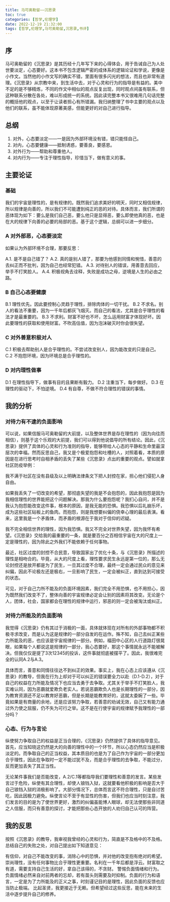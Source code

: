 ```yaml
---
title: 马可奥勒留——沉思录
toc: true
categories: [哲学,伦理学]
date: 2022-12-19 21:32:00
tags: [哲学,伦理学,马可奥勒留,沉思录,书评]
---
```

## 序

马可奥勒留的《沉思录》是其历经十几年写下来的心得体会，用于告诫自己为人处世要淡定，心态要好。这本书不包含逻辑严密的成体系的逻辑论证和学说，更像是小作文。当然他的小作文写的确实不错，里面有很多闪光的想法，而且也非常有道理。《沉思录》从宗教中来，到生活中去，对于心灵和行为的指导是有益的。美中不足的是不够精炼，不同的作文中相似的观点反复出现，同时观点间虽有联系，但这种联系分散在各处，难以形成统一的系统。因此读完整本书又很难用几句话完整的概括他的观点，以至于让读者担心有所错漏。我归纳整理了书中主要的观点以及他们的联系，虽不能体现原著美感，但能更好的对自己进行指导。

## 总纲

1. 对外，心态要淡定——一是因为外部环境没有错，错只能怪自己。
2. 对内，心态要健康——抵制诱惑，要善良，要感恩。
3. 对外行为——帮助和尊重他人。
4. 对内行为——专注于理性指导，珍惜当下，做有意义的事。

## 主要论证

### 基础

我们的宇宙是理性的，是有规律的。既然我们追求美好的明天，同时又相信规律，所以规律是向善的，所以我们不可能遭到纯正的恶的对待。具体而言，我们所谓的恶体现为如下：要么是我们自己恶，要么他只是显得恶，要么即使他真的恶，也是在大的规律下向善的必要的局部的恶。基于这个逻辑，总纲可以进一步细分。

### A 对外部恶，心态要淡定

如果认为外部环境不合理，那要反思：

A.1. 是不是自己错了？
A.2. 真的是别人错了，那要为他感到同情和惋惜，善意的去纠正而不批判，因为自己也经常犯错。
A.3. 对待别人的错误，用善意去回应，举手不打笑脸人。
A.4. 积极视角去诠释，失败是成功之母，逆境是人生的必由之路。

### B 自己心态要健康

B.1 理性优先。因此要控制心灵趋于理性，排除肉体的一切干扰。
B.2 不求名。别人的看法不重要，因为一千年后都灰飞烟灭。而自己的看法，尤其是合乎理性的看法才是最重要的。
B.3 不求利。财富不好也不坏，怎么运用财富才体现好坏。因此要理性的获取和使用财富。不吹高估值，因为泡沫破灭时你会很失望。

### C 对外善意积极对人

C.1 积极去帮助别人是合乎理性的。不尝试改变别人，因为能改变的只是自己。
C.2 不抱怨环境，因为环境总是合乎理性的。

### D 对内理性做事

D.1 在理性指导下，做事有目的且果断有毅力。
D.2 注重当下，每步做好。
D.3 在理性的驱动下，不怕逆境。
D.4 有自尊，不做不符合理性的错误的事情。

## 我的分析

### 对待力有不逮的负面影响

可以说，如果信服马可奥勒留的大前提，以及整体世界是存在理性的（因为向往而相信），则基于这个乐观的大前提，我们可以得到他说倡导的所有结论。因此，《沉思录》提供了具体的心灵和行为准则的指导，能够带给人心态的平静和生命里最深层次的幸福。然而反思自己，我又是个极爱抱怨和吐槽的人，对照着看，本质的原因是在进行思考时自相矛盾的丢失了某些《沉思录》点出的重要的观点。譬如就拿社区防疫举例：

我不满于社区在没有县级及以上明确法律条文下把人封控在家，担心他们侵犯人身自由。

如果我丢失了一切改变的希望，那彻底失望的我是不会抱怨的，因此我抱怨是因为我相信理性的世界能把这个问题解决。那我为什么要抱怨呢？我扪心自问，并不是我认为抱怨能改变这件事，根本的原因，是我无能的恐惧。我恐惧以后礼崩乐坏，成为这些社区砧板上的鱼肉。而抱怨，则是我想要纠偏的侥幸心理的最后表演。看来，这里我是一个矛盾体，而矛盾的根源在于我对于信仰的迟疑。

我不完全相信世界的理性，因为我恐惧。我又不完全对世界失望，因为我怀有希望。《沉思录》交给我的最重要的一条，就是要百分之百相信宇宙在大的尺度上一定是理性的，因为除此之外我们不能依赖于任何事物。

最近，社区过度的封控不合民意，导致国家出了优化十条，与《沉思录》所描述的理性是相吻合的。毕竟，从大的尺度上看，理性要求民生永远是第一位的，那么无论封控还是放开都是为了民生，一旦其过度不合理，最终一定会通过民众的意见来纠偏，因此不论极左还是极右，一旦影响了民生，一定会被纠正，直到达到可接受的状态。

可见，对于自己力所不能及的负面环境因素，我们完全不用恐惧，也不用担心，因为既然我们改变不了，整体向善的宇宙规律必定会让别的因素将其改变。无论是个人，团体，社会，国家都会在理性的规律中运行，邪恶的则一定会被淘汰或纠正。

### 对待力所能及的负面影响

我觉得《沉思录》仍有其过于消极的一面，具体就体现在对所有的外部事物都不积极寻求改变，而是认为这是规律的一部分自发的在运作。殊不知，自己去纠正某些力所能及的恶，也应该是宇宙规律的一部分。例如，福田中心区的人行道路灯很晃眼，如果每个人都说这是规律的一部分，我心态要好，那这个事情就永远不能被解决。但我仅仅是提了3次12345的投诉，这件事就彻底被摆平了。因此，我很难完全的认同A.2与A.3。

具体而言，善意和同情往往达不到纠正的效果。事实上，我在心态上应该遵从《沉思录》的教导，但我在行为上却对于可以纠正的错误要全力以赴（D.1-D.2），对于自己的权益在力所能及情况下也应当去勇于去争取。尤其关于举手不打笑脸人，我实难认同，因为恶霸就爱欺负老实人。若说恶霸欺负人也是长期理性的一部分，因为教育资源还不足以教育好恶霸，但是长期是能教育好的，这就太委婉了一些。毕竟如果是有商量的余地，还是应该努力争取，若善意的劝诫无效，自己又有能力通过外力使之屈服，仍不失为可行之举。这不是在行使宇宙的规律赋予我理性的一部分吗？

### 心态、行为与言论

纵使努力争取自己的权益是正当合理的，《沉思录》仍然提供了具体的指导意见。首先，应当知晓这仍然是大的向善的理性中的一个环节，所以心态仍然应当是积极淡定的。而争取自己的正当权益，其本质目的也是为了自己作为宇宙的一部分更加合乎理性，因此在争取时一定不能过犹不及，而是合乎理性的去争取，不能过分，反而更加丢失了其正当性。

无论某件事我们是否能改变，A.2/C.1等都指导我们要理性和善意的发言。某些发言过于危险，纵使有其合理性，却使人锒铛入狱，这就要看他积极的影响是否大于自己锒铛入狱的消极影响了。大部分情况下，总体而言这不符合理性，只是自讨苦吃，因此因极力避免。纵使言论不至于有显性的伤害，但我们也应当时刻注意，我们发言的目的是为了使世界更好，激烈的纠偏虽能博人眼球，却无法使那些非同道之人信服，而只有善意的探讨，才能把那些心态开放的人劝归自己认可的阵营。

## 我的反思

按照《沉思录》的教导，我审视我曾经的心灵和行为，简直是不及格中的不及格。总结自己的失败之处，对自己提出如下知道意见：

有信仰，对自己不能改变的事，消除心中的恐惧，并对他的改变抱有绝对的希望。
崇尚理性，没有任何事物比合乎理性更重要。名利在一千年后都是浮云。财富取之有道，需要支持自己生活的好，拿自己该得的，不贪财。
警惕负面情绪和行为。负面情绪必然来自对前两者的忘却，若有苗头则需要及时抑制。负面的行为和语言，一定是为了力所能及的正义之事，时刻谨记目的是理性，因此负面的反馈也应当防止极端。
比起圣贤，我更接近于无赖。但希望经过这些反思，能在未来的生活中逐步提升自己的修养。